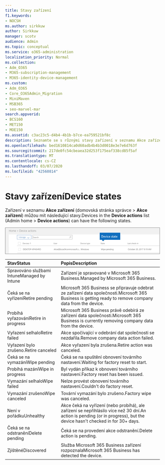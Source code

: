 ```yaml
---
title: Stavy zařízení
f1.keywords:
- NOCSH
ms.author: sirkkuw
author: Sirkkuw
manager: scotv
audience: Admin
ms.topic: conceptual
ms.service: o365-administration
localization_priority: Normal
ms.collection:
- Adm_O365
- M365-subscription-management
- M365-identity-device-management
ms.custom:
- Adm_O365
- Core_O365Admin_Migration
- MiniMaven
- MSB365
- seo-marvel-mar
search.appverid:
- BCS160
- MET150
- MOE150
ms.assetid: c3ac23c5-d4b4-4b1b-b7ce-ea759521bf8c
description: Seznamte se s různými stavy zařízení v seznamu Akce zařízení v domovské stránce Správce v Microsoftu 365 Business.
ms.openlocfilehash: bed1610814ca0d60adb4b4b3d0018e3e7e6d763f
ms.sourcegitcommit: 217de0fc54cbeaea32d253f175eaf338cd85f5af
ms.translationtype: MT
ms.contentlocale: cs-CZ
ms.lasthandoff: 03/07/2020
ms.locfileid: "42560814"
---
```

# <a name="device-states"></a><span data-ttu-id="ed02d-103">Stavy zařízení</span><span class="sxs-lookup"><span data-stu-id="ed02d-103">Device states</span></span>

<span data-ttu-id="ed02d-104">Zařízení v seznamu **Akce zařízení** (domovská stránka správce \> **Akce zařízení**) můžou mít následující stavy.</span><span class="sxs-lookup"><span data-stu-id="ed02d-104">Devices in the **Device actions** list (Admin home \> **Device actions**) can have the following states.</span></span>
  
![In the Device actions list, you can see the Devices states.](../media/a621c47e-45d9-4e1a-beb9-c03254d40c1d.png)
  
|<span data-ttu-id="ed02d-106">**Stav**</span><span class="sxs-lookup"><span data-stu-id="ed02d-106">**Status**</span></span>|<span data-ttu-id="ed02d-107">**Popis**</span><span class="sxs-lookup"><span data-stu-id="ed02d-107">**Description**</span></span>|
|:-----|:-----|
|<span data-ttu-id="ed02d-108">Spravováno službami Intune</span><span class="sxs-lookup"><span data-stu-id="ed02d-108">Managed by Intune</span></span>  <br/> |<span data-ttu-id="ed02d-109">Zařízení je spravované v Microsoft 365 Business.</span><span class="sxs-lookup"><span data-stu-id="ed02d-109">Managed by Microsoft 365 Business.</span></span>  <br/> |
|<span data-ttu-id="ed02d-110">Čeká se na vyřízení</span><span class="sxs-lookup"><span data-stu-id="ed02d-110">Retire pending</span></span>  <br/> |<span data-ttu-id="ed02d-111">Microsoft 365 Business se připravuje odebrat ze zařízení data společnosti.</span><span class="sxs-lookup"><span data-stu-id="ed02d-111">Microsoft 365 Business is getting ready to remove company data from the device.</span></span>  <br/> |
|<span data-ttu-id="ed02d-112">Probíhá vyřazování</span><span class="sxs-lookup"><span data-stu-id="ed02d-112">Retire in progress</span></span>  <br/> |<span data-ttu-id="ed02d-113">Microsoft 365 Business právě odebírá ze zařízení data společnosti.</span><span class="sxs-lookup"><span data-stu-id="ed02d-113">Microsoft 365 Business is currently removing company data from the device.</span></span>  <br/> |
|<span data-ttu-id="ed02d-114">Vyřazení selhalo</span><span class="sxs-lookup"><span data-stu-id="ed02d-114">Retire failed</span></span>  <br/> | <span data-ttu-id="ed02d-115">Akce spočívající v odebrání dat společnosti se nezdařila.</span><span class="sxs-lookup"><span data-stu-id="ed02d-115">Remove company data action failed.</span></span>  <br/> |
|<span data-ttu-id="ed02d-116">Vyřazení bylo zrušeno.</span><span class="sxs-lookup"><span data-stu-id="ed02d-116">Retire canceled</span></span>  <br/> |<span data-ttu-id="ed02d-117">Akce vyřazení byla zrušena.</span><span class="sxs-lookup"><span data-stu-id="ed02d-117">Retire action was canceled.</span></span>  <br/> |
|<span data-ttu-id="ed02d-118">Čeká se na vymazání</span><span class="sxs-lookup"><span data-stu-id="ed02d-118">Wipe pending</span></span>  <br/> |<span data-ttu-id="ed02d-119">Čeká se na spuštění obnovení továrního nastavení.</span><span class="sxs-lookup"><span data-stu-id="ed02d-119">Waiting for factory reset to start.</span></span>  <br/> |
|<span data-ttu-id="ed02d-120">Probíhá mazání</span><span class="sxs-lookup"><span data-stu-id="ed02d-120">Wipe in progress</span></span>  <br/> |<span data-ttu-id="ed02d-121">Byl vydán příkaz k obnovení továrního nastavení.</span><span class="sxs-lookup"><span data-stu-id="ed02d-121">Factory reset has been issued.</span></span>  <br/> |
|<span data-ttu-id="ed02d-122">Vymazání selhalo</span><span class="sxs-lookup"><span data-stu-id="ed02d-122">Wipe failed</span></span>  <br/> |<span data-ttu-id="ed02d-123">Nelze provést obnovení továrního nastavení.</span><span class="sxs-lookup"><span data-stu-id="ed02d-123">Couldn't do factory reset.</span></span>  <br/> |
|<span data-ttu-id="ed02d-124">Vymazání zrušeno</span><span class="sxs-lookup"><span data-stu-id="ed02d-124">Wipe canceled</span></span>  <br/> |<span data-ttu-id="ed02d-125">Tovární vymazání bylo zrušeno.</span><span class="sxs-lookup"><span data-stu-id="ed02d-125">Factory wipe was canceled.</span></span>  <br/> |
|<span data-ttu-id="ed02d-126">Není v pořádku</span><span class="sxs-lookup"><span data-stu-id="ed02d-126">Unhealthy</span></span>  <br/> |<span data-ttu-id="ed02d-127">Akce čeká na vyřízení (nebo probíhá), ale zařízení se nepřihlásilo více než 30 dní.</span><span class="sxs-lookup"><span data-stu-id="ed02d-127">An action is pending (or in progress), but the device hasn't checked in for 30+ days.</span></span>  <br/> |
|<span data-ttu-id="ed02d-128">Čeká se na odstranění</span><span class="sxs-lookup"><span data-stu-id="ed02d-128">Delete pending</span></span>  <br/> |<span data-ttu-id="ed02d-129">Čeká se na provedení akce odstranění.</span><span class="sxs-lookup"><span data-stu-id="ed02d-129">Delete action is pending.</span></span>  <br/> |
|<span data-ttu-id="ed02d-130">Zjištěné</span><span class="sxs-lookup"><span data-stu-id="ed02d-130">Discovered</span></span>  <br/> |<span data-ttu-id="ed02d-131">Služba Microsoft 365 Business zařízení rozpoznala</span><span class="sxs-lookup"><span data-stu-id="ed02d-131">Microsoft 365 Business has detected the device.</span></span>  <br/> |
   
